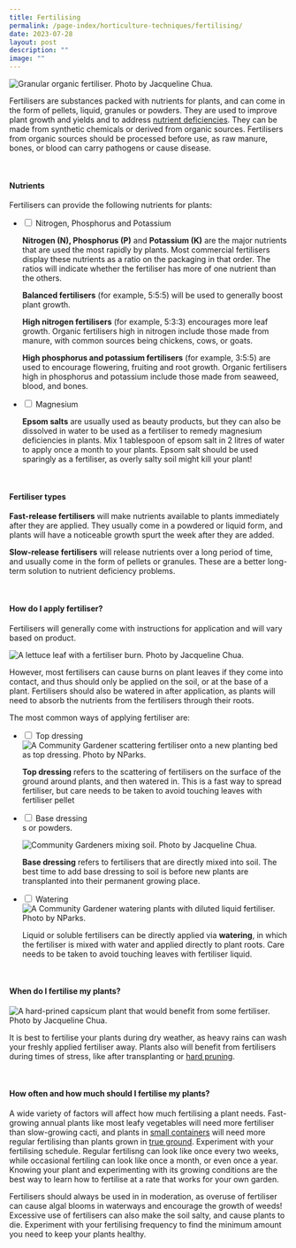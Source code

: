 ```yaml
---
title: Fertilising
permalink: /page-index/horticulture-techniques/fertilising/
date: 2023-07-28
layout: post
description: ""
image: ""
---
```

<section>
	<img title="Granular organic fertiliser. Photo by Jacqueline Chua." src="/images/Horti%20techniques/Fertiliser_Jacchua.jpg">
	<p>Fertilisers are substances packed with nutrients for plants, and can come in the form of pellets, liquid, granules or powders. They are used to improve plant growth and yields and  to address <a href="/page-index/plant-problems/nutrient-deficiencies/">nutrient deficiencies</a>. They can be made from synthetic chemicals or derived from organic sources. Fertilisers from organic sources should be processed before use, as raw manure, bones, or blood can carry pathogens or cause disease.</p>
	<br>
</section>

<section>
	<h4>Nutrients</h4>
	<p>Fertilisers can provide the following nutrients for plants:</p>
		<ul class="jekyllcodex_accordion">
	<li><input type="checkbox" id="accordion1">
		<label for="accordion1">Nitrogen, Phosphorus and Potassium</label><div>
	<p><b>Nitrogen (N), Phosphorus (P)</b> and <b>Potassium (K)</b> are the major nutrients that are used the most rapidly by plants. Most commercial fertilisers display these nutrients as a ratio on the packaging in that order. The ratios will indicate whether the fertiliser has more of one nutrient than the others.</p>
	<p><b>Balanced fertilisers</b> (for example, 5:5:5) will be used to generally boost plant growth.</p>
	<p><b>High nitrogen fertilisers</b> (for example, 5:3:3) encourages more leaf growth. Organic fertilisers high in nitrogen include those made from manure, with common sources being chickens, cows, or goats.</p>
	<p><b>High phosphorus and potassium fertilisers</b> (for example, 3:5:5) are used to encourage flowering, fruiting and root growth. Organic fertilisers high in phosphorus and potassium include those made from seaweed, blood, and bones.</p> 
		</div></li>
	<li><input type="checkbox" id="accordion2">
		<label for="accordion2">Magnesium</label><div>
	<p> <b>Epsom salts</b> are usually used as beauty products, but they can also be dissolved in water to be used as a fertiliser to remedy magnesium deficiencies in plants. Mix 1 tablespoon of epsom salt in 2 litres of water to apply once a month to your plants. Epsom salt should be used sparingly as a fertiliser, as overly salty soil might kill your plant! </p>
</div></li>
			</ul></section>
	<br>
<section>
	<h4>Fertiliser types</h4>
	<p><b>Fast-release fertilisers</b> will make nutrients available to plants immediately after they are applied. They usually come in a powdered or liquid form, and plants will have a noticeable growth spurt the week after they are added.</p>
	<p><b>Slow-release fertilisers</b> will release nutrients over a long period of time, and usually come in the form of pellets or granules. These are a better long-term solution to nutrient deficiency problems.</p>
	<br>
</section>

<section>
	<h4>How do I apply fertiliser?</h4>
	<p>Fertilisers will generally come with instructions for application and will vary based on product. </p>
	<img title="A lettuce leaf with a fertiliser burn. Photo by Jacqueline Chua." src="/images/Horti%20techniques/fertiliserburn_jacquelinechua.jpg">
	<p>	However, most fertilisers can cause burns on plant leaves if they come into contact, and thus should only be applied on the soil, or at the base of a plant. Fertilisers should also be watered in after application, as plants will need to absorb the nutrients from the fertilisers through their roots.</p>
	<p>The most common ways of applying fertiliser are:</p>
<ul class="jekyllcodex_accordion">
	<li><input type="checkbox" id="accordion3">
		<label for="accordion3">Top dressing</label><div>
	<img title="A Community Gardener scattering fertiliser onto a new planting bed as top dressing. Photo by NParks." src="/images/Gardeners/Fertilising.jpg">
	<p><b>Top dressing</b> refers to the scattering of  fertilisers on the surface of the ground around plants, and then watered in. This is a fast way to spread fertiliser, but care needs to be taken to avoid touching leaves with fertiliser pellet
		</p></div></li>
	<li><input type="checkbox" id="accordion4">
		<label for="accordion4">Base dressing</label><div>s or powders.<p></p>
	<img title="Community Gardeners mixing soil. Photo by Jacqueline Chua." src="/images/Gardeners/Digging%20(4).jpg">
	<p><b>Base dressing</b> refers to  fertilisers that are directly mixed into soil. The best time to add base dressing to soil is before new plants are transplanted into their permanent growing place.</p>
		</div></li>
	<li><input type="checkbox" id="accordion5">
		<label for="accordion5">Watering</label><div>
	<img title="A Community Gardener watering plants with diluted liquid fertiliser. Photo by NParks." src="/images/Gardeners/Planting%20(1).jpg">
	<p>Liquid or soluble fertilisers can be directly applied via <b>watering</b>, in which the fertiliser is mixed with water and applied directly to plant roots. Care needs to be taken to avoid touching leaves with fertiliser liquid.</p>
	</div></li>	
</ul></section>
<br>
<section>
	<h4>When do I fertilise my plants?</h4>
	<img title="A hard-prined capsicum plant that would benefit from some fertiliser. Photo by Jacqueline Chua." src="/images/Horti%20techniques/hardpruning_jacchua%20(2).jpg">
	<p>It is best to fertilise your plants during dry weather, as heavy rains can wash your freshly applied fertiliser away. Plants also will benefit from fertilisers during times of stress, like after transplanting or <a href="/page-index/horticulture-techniques/pruning/">hard pruning</a>.</p>
</section>
	<br>
<section>
	<h4>How often and how much should I fertilise my plants?</h4>
	<p>A wide variety of factors will affect how much fertilising a plant needs. Fast-growing annual plants like most leafy vegetables will need more fertiliser than slow-growing cacti, and plants in <a href="/horticulture-techniques/planting-in-containers/">small containers</a> will need more regular fertilising than plants grown in <a href="/page-index/horticulture-techniques/true-ground/">true ground</a>. Experiment with your fertilising schedule. Regular fertilisng can look like once every two weeks, while occasional fertiling can look like once a month, or even once a year.  Knowing your plant and experimenting with its growing conditions are the best way to learn how to fertilise at a rate that works for your own garden. </p>
	<p>Fertilisers should always be used in in moderation, as overuse of fertiliser can cause algal blooms in waterways and encourage the growth of weeds! Excessive use of fertilisers can also make the soil salty, and cause plants to die. Experiment with your fertilising frequency to find the minimum amount you need to keep your plants healthy.</p>
	</section>